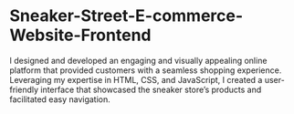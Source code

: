 # Sneaker-Street-E-commerce-Website-Frontend
I designed and developed an engaging and visually appealing online platform that provided customers with a seamless shopping experience. Leveraging my expertise in HTML, CSS, and JavaScript, I created a user-friendly interface that showcased the sneaker store’s products and facilitated easy navigation.

